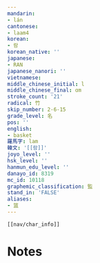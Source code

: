 ```yaml
---
mandarin:
- lán
cantonese:
- laam4
korean:
- 람
korean_native: ''
japanese:
- RAN
japanese_nanori: ''
vietnamese:
middle_chinese_initial: l
middle_chinese_final: ɑm
stroke_count: '21'
radical: 竹
skip_number: 2-6-15
grade_level: 名
pos: ''
english:
- basket
羅馬字: lam
韓文: '[[람]]'
joyo_level: ''
hsk_level: ''
hanmun_edu_level: ''
danayo_id: 8319
mc_id: 10118
graphemic_classification: 監
stand_in: 'FALSE'
aliases:
- 篮
---
```

```meta-bind-embed
[[nav/char_info]]
```

# Notes
